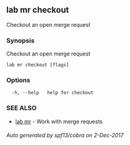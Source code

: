 ## lab mr checkout

Checkout an open merge request

### Synopsis

Checkout an open merge request

    lab mr checkout [flags]
    

### Options

      -h, --help   help for checkout
    

### SEE ALSO

* [lab mr](lab_mr.md) - Work with merge requests

###### Auto generated by spf13/cobra on 2-Dec-2017